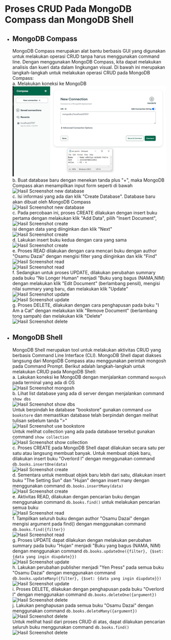 # Proses CRUD Pada MongoDB Compass dan MongoDB Shell

* ## MongoDB Compass
  MongoDB Compass merupakan alat bantu berbasis GUI yang digunakan untuk melakukan operasi CRUD tanpa harus menggunakan command line. Dengan menggunakan MongoDB Compass, kita dapat melakukan analisis dan kueri data dalam lingkungan visual. Di bawah ini merupakan langkah-langkah untuk melakukan operasi CRUD pada MongoDB Compass: <br>
  a. Melakukan koneksi ke MongoDB <br>
     ![Hasil Screenshot connection](../prak2/img0.jpg) <br>
  b. Buat database baru dengan menekan tanda plus "+", maka MongoDB Compass akan menampilkan input form seperti di bawah <br>
     ![Hasil Screenshot new database](../prak2/2.jpg) <br>
  c. Isi informasi yang ada dan klik "Create Database". Database baru akan dibuat oleh MongoDB Compass <br>
     ![Hasil Screenshot new database](../prak2/3.jpg) <br>
  c. Pada percobaan ini, proses CREATE dilakukan dengan insert buku pertama dengan melakukan klik "Add Data", pilih "Insert Document", <br>
     ![Hasil Screenshot create](../prak2/4.jpg) <br>
  isi dengan data yang diinginkan dan klik "Next" <br>
     ![Hasil Screenshot create](../prak2/5.jpg) <br>
  d. Lakukan insert buku kedua dengan cara yang sama <br>
     ![Hasil Screenshot create](../prak2/6.jpg) <br>
  e. Proses READ dilakukan dengan cara mencari buku dengan author "Osamu Dazai" dengan mengisi filter yang diinginkan dan klik "Find" <br>
     ![Hasil Screenshot read](../prak2/7.jpg) <br>
     ![Hasil Screenshot read](../prak2/8.jpg) <br>
  f. Sedangkan untuk proses UPDATE, dilakukan perubahan summary pada buku "No Longer Human" menjadi "Buku yang bagus (NAMA,NIM) dengan melakukan klik "Edit Document" (berlambang pensil), mengisi nilai summary yang baru, dan melakukan klik "Update" <br>
     ![Hasil Screenshot update](../prak2/9.jpg) <br>
     ![Hasil Screenshot update](../prak2/10.jpg) <br>
  g. Proses DELETE, dilakukan dengan cara penghapusan pada buku "I Am a Cat" dengan melakukan klik "Remove Document" (berlambang tong sampah) dan melakukan klik "Delete" <br>
     ![Hasil Screenshot delete](../prak2/11.jpg) <br>
     
* ## MongoDB Shell
  MongoDB Shell merupakan tool untuk melakukan aktivitas CRUD yang berbasis Command Line Interface (CLI). MongoDB Shell dapat diakses langsung dari MongoDB Compass atau menggunakan perintah mongosh pada Command Prompt. Berikut adalah langkah-langkah untuk melakukan CRUD pada MongoDB Shell: <br>
  a. Lakukan koneksi ke MongoDB dengan menjalankan command ```mongosh``` pada terminal yang ada di OS <br>
     ![Hasil Screenshot mongosh](../prak2/12.jpg) <br>
  b. Lihat list database yang ada di server dengan menjalankan command ```show dbs``` <br>
     ![Hasil Screenshot show dbs](../prak2/13.jpg) <br>
    Untuk berpindah ke database "bookstore" gunakan command ```use bookstore``` dan memastikan database telah berpindah dengan melihat tulisan sebelum tanda ">" <br>
     ![Hasil Screenshot use bookstore](../prak2/14.jpg) <br>
  Untuk melihat collection yang ada pada database tersebut gunakan command ```show collection``` <br>
     ![Hasil Screenshot show collection](../prak2/15.jpg) <br>
  c. Proses CREATE pada MongoDB Shell dapat dilakukan secara satu per satu atau langsung membuat banyak. Untuk membuat objek baru, dilakukan insert buku "Overlord I" dengan menggunakan command ```db.books.insertOne(data)``` <br>
     ![Hasil Screenshot create](../prak2/16.jpg) <br>
  d. Sementara untuk membuat objek baru lebih dari satu, dilakukan insert buku "The Setting Sun" dan "Hujan" dengan insert many dengan menggunakan command ```db.books.insertMany(data)``` <br>
     ![Hasil Screenshot create](../prak2/17.jpg) <br>
  e. Aktivitas READ, dilakukan dengan pencarian buku dengan menggunakan command ```db.books.find()``` untuk melakukan pencarian semua buku <br>
     ![Hasil Screenshot read](../prak2/18.jpg) <br>
  f. Tampilkan seluruh buku dengan author "Osamu Dazai" dengan mengisi argument pada find() dengan menggunakan command ```db.books.find({filter})``` <br>
     ![Hasil Screenshot read](../prak2/19.jpg) <br>
  g. Proses UPDATE dapat dilakukan dengan melakukan perubahan summary pada buku "Hujan" menjadi "Buku yang bagus (NAMA, NIM) dengan menggunakan command ```db.books.updateOne({filter}, {$set: {data yang ingin diupdate}})``` <br>
     ![Hasil Screenshot update](../prak2/20.jpg) <br>
  h. Lakukan perubahan publisher menjadi "Yen Press" pada semua buku "Osamu Dazai" dengan menggunakan command ```db.books.updateMany({filter}, {$set: {data yang ingin diupdate}})``` <br>
     ![Hasil Screenshot update](../prak2/21.jpg) <br>
  i. Proses DELETE, dilakukan dengan penghapusan pada buku "Overlord I" dengan menggunakan command ```db.books.deleteOne({argument})``` <br>
     ![Hasil Screenshot delete](../prak2/22.jpg) <br>
  j. Lakukan penghapusan pada semua buku "Osamu Dazai" dengan menggunakan command ```db.books.deleteMany({argument})``` <br>
     ![Hasil Screenshot delete](../prak2/23.jpg) <br>
Untuk melihat hasil dari proses CRUD di atas, dapat dilakukan pencarian seluruh buku menggunakan command ```db.books.find()```
     ![Hasil Screenshot delete](../prak2/24.jpg) <br>

